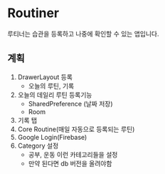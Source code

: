 # Routiner
루티너는 습관을 등록하고 나중에 확인할 수 있는 앱입니다.  
## 계획  
1. DrawerLayout 등록  
    * 오늘의 루틴, 기록  
2. 오늘의 데일리 루틴 등록기능  
    * SharedPreference (날짜 저장)  
    * Room  
3. 기록 탭  
4. Core Routine(매일 자동으로 등록되는 루틴)  
5. Google Login(Firebase)  
6. Category 설정  
    * 공부, 운동 이런 카테고리들을 설정
    * 만약 된다면 db 버전을 올려야함  
